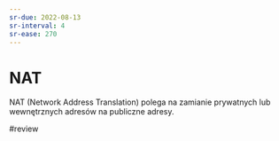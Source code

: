 ```yaml
---
sr-due: 2022-08-13
sr-interval: 4
sr-ease: 270
---
```


# NAT
NAT (Network Address Translation) polega na zamianie prywatnych lub wewnętrznych adresów na publiczne adresy. 

#review